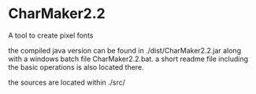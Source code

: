 # CharMaker2.2
A tool to create pixel fonts

the compiled java version can be found in ./dist/CharMaker2.2.jar 
along with a windows batch file CharMaker2.2.bat.
a short readme file including the basic operations is also located there.

the sources are located within ./src/

